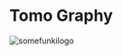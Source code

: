 # Tomo Graphy

![somefunkilogo](https://github.com/user-attachments/assets/b6a478d9-2c73-44a2-a78c-73b266acdc3b)
